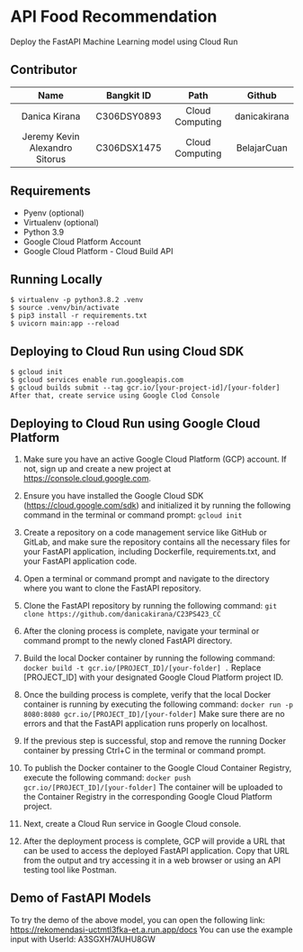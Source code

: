 # API Food Recommendation
Deploy the FastAPI Machine Learning model using Cloud Run

## Contributor
|            Name                  |  Bangkit ID  |       Path       |    Github      |
|:--------------------------------:|:------------:|:----------------:|:---------------:
|  Danica Kirana                   |  C306DSY0893 | Cloud Computing  |  danicakirana  |
|  Jeremy Kevin Alexandro Sitorus  |  C306DSX1475 | Cloud Computing  |  BelajarCuan   |

## Requirements
* Pyenv (optional)
* Virtualenv (optional)
* Python 3.9
* Google Cloud Platform Account
* Google Cloud Platform - Cloud Build API


## Running Locally
```
$ virtualenv -p python3.8.2 .venv
$ source .venv/bin/activate
$ pip3 install -r requirements.txt
$ uvicorn main:app --reload
```

## Deploying to Cloud Run using Cloud SDK
```
$ gcloud init
$ gcloud services enable run.googleapis.com
$ gcloud builds submit --tag gcr.io/[your-project-id]/[your-folder]
After that, create service using Google Clod Console
```

## Deploying to Cloud Run using Google Cloud Platform

1. Make sure you have an active Google Cloud Platform (GCP) account. If not, sign up and create a new project at https://console.cloud.google.com.

2. Ensure you have installed the Google Cloud SDK (https://cloud.google.com/sdk) and initialized it by running the following command in the terminal or command prompt:
   ``` gcloud init ```

3. Create a repository on a code management service like GitHub or GitLab, and make sure the repository contains all the necessary files for your FastAPI application, including Dockerfile, requirements.txt, and your FastAPI application code.

4. Open a terminal or command prompt and navigate to the directory where you want to clone the FastAPI repository.

5. Clone the FastAPI repository by running the following command:
   ` git clone https://github.com/danicakirana/C23PS423_CC `

6. After the cloning process is complete, navigate your terminal or command prompt to the newly cloned FastAPI directory.

7. Build the local Docker container by running the following command:
   ` docker build -t gcr.io/[PROJECT_ID]/[your-folder] . `
   Replace [PROJECT_ID] with your designated Google Cloud Platform project ID.

8. Once the building process is complete, verify that the local Docker container is running by executing the following command:
   ` docker run -p 8080:8080 gcr.io/[PROJECT_ID]/[your-folder] `
   Make sure there are no errors and that the FastAPI application runs properly on localhost.

9. If the previous step is successful, stop and remove the running Docker container by pressing Ctrl+C in the terminal or command prompt.

10. To publish the Docker container to the Google Cloud Container Registry, execute the following command:
    ` docker push gcr.io/[PROJECT_ID]/[your-folder] `
    The container will be uploaded to the Container Registry in the corresponding Google Cloud Platform project.

11. Next, create a Cloud Run service in Google Cloud console.

12. After the deployment process is complete, GCP will provide a URL that can be used to access the deployed FastAPI application. Copy that URL from the output and try accessing it in a web browser or using an API testing tool like Postman.

## Demo of FastAPI Models
To try the demo of the above model, you can open the following link: https://rekomendasi-uctmtl3fka-et.a.run.app/docs
You can use the example input with UserId: A3SGXH7AUHU8GW
